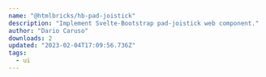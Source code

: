 ```yaml
---
name: "@htmlbricks/hb-pad-joistick"
description: "Implement Svelte-Bootstrap pad-joistick web component."
author: "Dario Caruso"
downloads: 2
updated: "2023-02-04T17:09:56.736Z"
tags: 
  - ui
---
```

